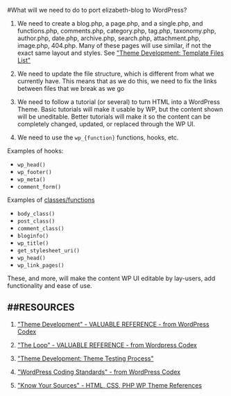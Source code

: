 #What will we need to do to port elizabeth-blog to WordPress?

1. We need to create a blog.php, a page.php, and a single.php, and functions.php, comments.php, category.php, tag.php, taxonomy.php, author.php, date.php, archive.php, search.php, attachment.php, image.php, 404.php.  Many of these pages will use similar, if not the exact same layout and styles. See ["Theme Development: Template Files List"](http://codex.wordpress.org/Theme_Development#Template_Files_List)

2. We need to update the file structure, which is different from what we currently have.  This means that as we do this, we need to fix the links between files that we break as we go

3. We need to follow a tutorial (or several) to turn HTML into a WordPress Theme. Basic tutorials will make it usable by WP, but the content shown will be uneditable.  Better tutorials will make it so the content can be completely changed, updated, or replaced through the WP UI.

4.  We need to use the `wp_{function}` functions, hooks, etc. 
 
Examples of hooks: 

+ `wp_head()`
+ `wp_footer()`
+ `wp_meta()`
+ `comment_form()`

Examples of [classes/functions](http://codex.wordpress.org/Theme_Development#Template_File_Checklist)
+ `body_class()`
+ `post_class()`
+ `comment_class()`
+ `bloginfo()`
+ `wp_title()`
+ `get_stylesheet_uri()`
+ `wp_head()`
+ `wp_link_pages()`

 These, and more, will make the content WP UI editable by lay-users, add functionality and ease of use.


##RESOURCES
---

1. ["Theme Development" - VALUABLE REFERENCE - from WordPress Codex](http://codex.wordpress.org/Theme_Development)

2. ["The Loop" - VALUABLE REFERENCE - from Wordpress Codex](http://codex.wordpress.org/The_Loop)

3. ["Theme Development: Theme Testing Process"](http://codex.wordpress.org/Theme_Development#Theme_Testing_Process)

4. ["WordPress Coding Standards" - from WordPress Codex](http://codex.wordpress.org/WordPress_Coding_Standards)

5. ["Know Your Sources" - HTML, CSS, PHP WP Theme References](http://codex.wordpress.org/Know_Your_Sources)